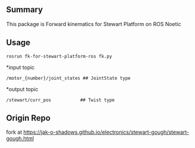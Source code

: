 ## Summary
This package is Forward kinematics for Stewart Platform on ROS Noetic

## Usage
```
rosrun fk-for-stewart-platform-ros fk.py
```

*input topic
  ```
  /motor_{number}/joint_states ## JointState type
  ```
  
*output topic
  ```
  /stewart/curr_pos           ## Twist type
  ```


## Origin Repo
fork at https://jak-o-shadows.github.io/electronics/stewart-gough/stewart-gough.html
